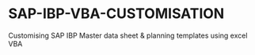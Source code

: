 # SAP-IBP-VBA-CUSTOMISATION
Customising SAP IBP Master data sheet &amp; planning templates using excel VBA
